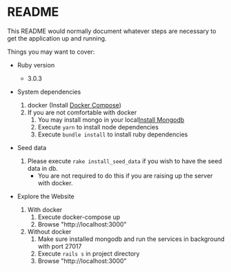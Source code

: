 # README

This README would normally document whatever steps are necessary to get the
application up and running.

Things you may want to cover:

* Ruby version
    - 3.0.3
* System dependencies
    1. docker (Install [Docker Compose](https://docs.docker.com/compose/install/))
    2. If you are not comfortable with docker
        1. You may install mongo in your local[Install Mongodb](https://www.mongodb.com/docs/v4.2/installation/)
        2. Execute `yarn` to install node dependencies
        3. Execute `bundle install` to install ruby dependencies

* Seed data
    1. Please execute `rake install_seed_data` if you wish to have the seed data in db.
        - You are not required to do this if you are raising up the server with docker.

* Explore the Website
    1. With docker
        1. Execute docker-compose up
        2. Browse "http://localhost:3000"
    2. Without docker
        1. Make sure installed mongodb and run the services in background with port 27017
        2. Execute `rails s` in project directory 
        3. Browse "http://localhost:3000"
